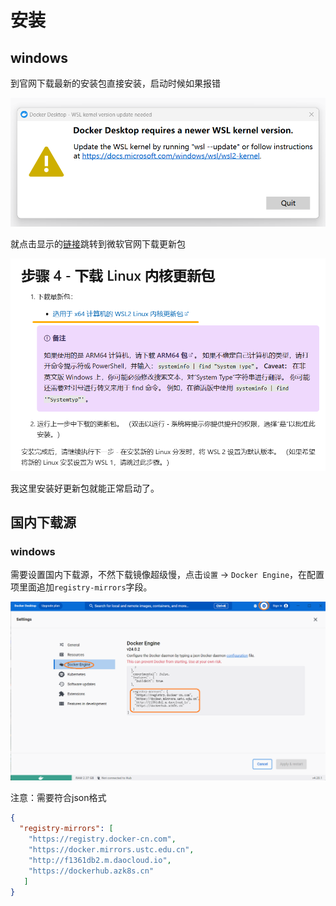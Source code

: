 # 安装

## windows

到官网下载最新的安装包直接安装，启动时候如果报错

![WSL 2](../../../static-img/backend/docker/install/2023-06-14-011510.png)

就点击显示的[链接](https://learn.microsoft.com/zh-cn/windows/wsl/install-manual#step-4---download-the-linux-kernel-update-package)跳转到微软官网下载更新包

![更新包](../../../static-img/backend/docker/install/2023-06-14-011556.png)

我这里安装好更新包就能正常启动了。


## 国内下载源

### windows

需要设置国内下载源，不然下载镜像超级慢，点击`设置` -> `Docker Engine`，在配置项里面追加`registry-mirrors`字段。

![Docker Engine](../../../static-img/backend/docker/install/2023-06-14-013646.png)


注意：需要符合json格式

```json
{  
  "registry-mirrors": [
    "https://registry.docker-cn.com",
    "https://docker.mirrors.ustc.edu.cn",
    "http://f1361db2.m.daocloud.io",
    "https://dockerhub.azk8s.cn"
   ]
}
```
